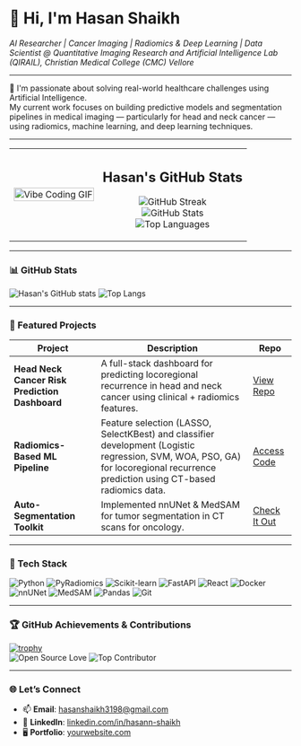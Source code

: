 # 👋 Hi, I'm Hasan Shaikh  
*AI Researcher | Cancer Imaging | Radiomics & Deep Learning | Data Scientist @ Quantitative Imaging Research and Artificial Intelligence Lab (QIRAIL), Christian Medical College (CMC) Vellore*

---

🔬 I'm passionate about solving real-world healthcare challenges using Artificial Intelligence.  
My current work focuses on building predictive models and segmentation pipelines in medical imaging — particularly for head and neck cancer — using radiomics, machine learning, and deep learning techniques.

---

<table>
  <tr>
    <td>
      <img src="https://github.com/hash123shaikh/hash123shaikh/1_W0ur9D98GGM9HGstpvF1ZA.gif" width="100%" alt="Vibe Coding GIF">
    </td>
    <td>
      <h2 align="center">Hasan's GitHub Stats</h2>
      <p align="center">
        <img src="https://github-readme-streak-stats.herokuapp.com/?user=hash123shaikh&theme=default" alt="GitHub Streak" />
        <br />
        <img src="https://github-readme-stats.vercel.app/api?username=hash123shaikh&show_icons=true&theme=default" alt="GitHub Stats" />
        <br />
        <img src="https://github-readme-stats.vercel.app/api/top-langs/?username=hash123shaikh&layout=compact" alt="Top Languages" />
      </p>
    </td>
  </tr>
</table>



---

### 📊 GitHub Stats

![Hasan's GitHub stats](https://github-readme-stats.vercel.app/api?username=hash123shaikh&show_icons=true&theme=default)
![Top Langs](https://github-readme-stats.vercel.app/api/top-langs/?username=hash123shaikh&layout=compact)

---

### 🚀 Featured Projects

| Project | Description | Repo |
|--------|-------------|------|
| **Head Neck Cancer Risk Prediction Dashboard** | A full-stack dashboard for predicting locoregional recurrence in head and neck cancer using clinical + radiomics features. | [View Repo](https://github.com/hash123shaikh/...) |
| **Radiomics-Based ML Pipeline** | Feature selection (LASSO, SelectKBest) and classifier development (Logistic regression, SVM, WOA, PSO, GA) for locoregional recurrence prediction using CT-based radiomics data. | [Access Code](https://github.com/hash123shaikh/...) |
| **Auto-Segmentation Toolkit** | Implemented nnUNet & MedSAM for tumor segmentation in CT scans for oncology. | [Check It Out](https://github.com/hash123shaikh/...) |

---

### 🧰 Tech Stack

![Python](https://img.shields.io/badge/Python-3776AB?style=for-the-badge&logo=python&logoColor=white)
![PyRadiomics](https://img.shields.io/badge/PyRadiomics-FF6F00?style=for-the-badge&logo=python&logoColor=white)
![Scikit-learn](https://img.shields.io/badge/Scikit--learn-F7931E?style=for-the-badge&logo=scikit-learn&logoColor=white)
![FastAPI](https://img.shields.io/badge/FastAPI-005571?style=for-the-badge&logo=fastapi)
![React](https://img.shields.io/badge/React-20232A?style=for-the-badge&logo=react&logoColor=61DAFB)
![Docker](https://img.shields.io/badge/Docker-2496ED?style=for-the-badge&logo=docker&logoColor=white)
![nnUNet](https://img.shields.io/badge/nnUNet-DeepLearning-blueviolet?style=for-the-badge)
![MedSAM](https://img.shields.io/badge/MedSAM-Segmentation-9cf?style=for-the-badge)
![Pandas](https://img.shields.io/badge/Pandas-150458?style=for-the-badge&logo=pandas&logoColor=white)
![Git](https://img.shields.io/badge/Git-F05032?style=for-the-badge&logo=git&logoColor=white)

---

### 🏆 GitHub Achievements & Contributions

[![trophy](https://github-profile-trophy.vercel.app/?username=hash123shaikh&theme=flat&column=7)](https://github.com/ryo-ma/github-profile-trophy)  
![Open Source Love](https://img.shields.io/badge/Open%20Source-%E2%9D%A4-red)
![Top Contributor](https://img.shields.io/badge/Top%20Contributor-%F0%9F%94%A5-orange)

---

### 🌐 Let’s Connect

- 📫 **Email**: hasanshaikh3198@gmail.com  
- 💼 **LinkedIn**: [linkedin.com/in/hasann-shaikh](https://linkedin.com/in/hasann-shaikh)  
- 🖥️ **Portfolio**: [yourwebsite.com](https://yourwebsite.com)

